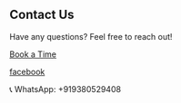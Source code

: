 ## Contact Us
Have any questions? Feel free to reach out!  

[Book a Time](https://topmate.io/devki)

[facebook](https://www.facebook.com/HumaraTuiTioOn)

📞 WhatsApp: +919380529408
